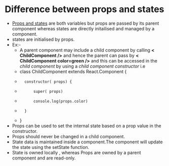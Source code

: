 # Difference between props and states

 * [Props and states](https://lucybain.com/blog/2016/react-state-vs-pros/) are both variables but props are passed by its parent component whereas states are directly initailised and managed by a component.
 * states are initialised by props.
 * Ex:-
    - A parent component may include a child component by calling __< ChildComponent />__ and hence the parent can pass by __< ChildComponent color=green />__ and this can be accessed in the _child component_ by using a _child component constructor_
    i.e
    -  class ChildComponent extends React.Component {
    -       constructor( props) {
    -           super( props)
    -           console.log(props.color)
    -       }
    -  }
 * Props can be used to set the internal state based on a prop value in the constructor.
 * Props should never be changed in a child component.
 * State data is  maintained inside a component.The component will  update the state using the setState function.
 * State is owned locally , whereas Props are owned by a parent component and are read-only.